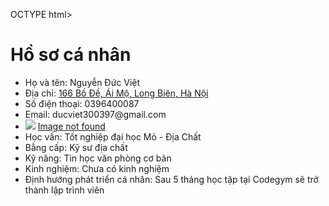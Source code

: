 OCTYPE html>
<html lang="en">
<head>
    <meta charset="UTF-8">
    <title>CV</title>
</head>
   <h1>Hồ sơ cá nhân</h1>
<body>
   <ul style="list-style-type: disc">
       <li>Họ và tên: Nguyễn Đức Việt</li>
       <li>Địa chỉ: <a href="https://www.google.com/maps/place/166+%C3%81i+M%E1%BB%99,+B%E1%BB%93+%C4%90%E1%BB%81,+Long+Bi%C3%AAn,+H%C3%A0+N%E1%BB%99i,+Vi%E1%BB%87t+N
       am/@21.0387206,105.8685993,17z/data=!3m1!4b1!4m5!3m4!1s0x3135a
       bd9925c7083:0x42da5d362ec0123d!8m2!3d21.0387206!4d105.870788?hl=vi-VN"> 166 Bồ Đề, Ái Mộ, Long Biên, Hà Nội</a></li>
       <li>Số điện thoại: 0396400087</li>
       <li>Email: ducviet300397@gmail.com</li>
       <li> <img src="/desktop/haha."> <a href="https://scontent.fhan2-6.fna.fbcdn.net/v/t1.15752-9/118436103_471677887048821_7640357676131655187_n.png?_nc_cat=100&_nc_sid=b96e70&_nc_ohc=gaJaw1GdomUAX-aJID0&_nc_ht=sconte
       nt.fhan2-6.fna&oh=22160231f5e7b16f16953060c0ea24eb&oe=5F79B575">Image not found</a></li>
       <li>Học vấn: Tốt nghiệp đại học Mỏ - Địa Chất</li>
       <li>Bằng cấp: Kỹ sư địa chất</li>
       <li>Kỹ năng: Tin học văn phòng cơ bản</li>
       <li>Kinh nghiệm: Chưa có kinh nghiệm</li>
       <li>Định hướng phát triển cá nhân: Sau 5 tháng học tập tại Codegym sẽ trở thành lập trình
       viên</li>
   </ul>

</body>
</html>